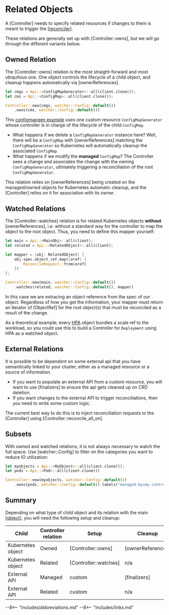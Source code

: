 
# Related Objects

A [Controller] needs to specify related resources if changes to them is meant to trigger the [[reconciler]].

These relations are generally set up with [Controller::owns], but we will go through the different variants below.

## Owned Relation

The [Controller::owns] relation is the most straight-forward and most ubiquitous one. One object controls the lifecycle of a child object, and cleanup happens automatically via [ownerReferences].

```rust
let cmgs = Api::<ConfigMapGenerator>::all(client.clone());
let cms = Api::<ConfigMap>::all(client.clone());

Controller::new(cmgs, watcher::Config::default())
    .owns(cms, watcher::Config::default())
```

This [configmapgen example](https://github.com/kube-rs/kube/blob/main/examples/configmapgen_controller.rs) uses one custom resource `ConfigMapGenerator` whose controller is in charge of the lifecycle of the child `ConfigMap`.

- What happens if we delete a `ConfigMapGenerator` instance here? Well, there will be a `ConfigMap` with [ownerReferences] matching the `ConfigMapGenerator` so Kubernetes will automatically cleanup the associated `ConfigMap`.
- What happens if we modify the **managed** `ConfigMap`? The Controller sees a change and associates the change with the owning `ConfigMapGenerator`, ultimately triggering a reconciliation of the root `ConfigMapGenerator`.

This relation relies on [ownerReferences] being created on the managed/owned objects for Kubernetes automatic cleanup, and the [Controller] relies on it for association with its owner.

## Watched Relations

The [Controller::watches] relation is for related Kubernetes objects **without** [ownerReferences], i.e. without a standard way for the controller to map the object to the root object. Thus, you need to define this mapper yourself:

```rust
let main = Api::<MainObj>::all(client);
let related = Api::<RelatedObject>::all(client);

let mapper = |obj: RelatedObject| {
    obj.spec.object_ref.map(|oref| {
        ReconcileRequest::from(oref)
    })
};

Controller::new(main, watcher::Config::default())
    .watches(related, watcher::Config::default(), mapper)
```
<!-- TODO: ReconcileRequest::from sets reason to Unknow, needs a method to set reason, ReconcileReason -> controller::Reason -->

In this case we are extracing an object reference from the spec of our object. Regardless of how you get the information, your mapper must return an iterator of [ObjectRef] for the root object(s) that must be reconciled as a result of the change.

As a theoretical example; every [HPA](https://kubernetes.io/docs/tasks/run-application/horizontal-pod-autoscale/) object bundles a scale ref to the workload, so you could use this to build a Controller for `Deployment` using HPA as a watched object.

## External Relations

It is possible to be dependent on some external api that you have semantically linked to your cluster, either as a managed resource or a source of information.

- If you want to populate an external API from a custom resource, you will want to use [finalizers] to ensure the api gets cleaned up on CRD deletion.
- If you want changes to the external API to trigger reconciliations, then you need to write some custom logic.

The current best way to do this is to inject reconciliation requests to the [Controller] using [Controller::reconcile_all_on].

<!-- TODO: maybe open an issue for Controller::external / suggest a way to call reconcile manually? -->

## Subsets

With owned and watched relations, it is not always necessary to watch the full space. Use [watcher::Config] to filter on the categories you want to reduce IO utilization:

```rust
let myobjects = Api::<MyObject>::all(client.clone());
let pods = Api::<Pod>::all(client.clone())

Controller::new(myobjects, watcher::Config::default())
    .owns(pods, watcher::Config::default().labels("managed-by=my-controller"))
```

## Summary

Depending on what type of child object and its relation with the main [[object]], you will need the following setup and cleanup:

| Child              | Controller relation  | Setup                  |  Cleanup          |
| ------------------ | -------------------- | ---------------------- | ----------------- |
| Kubernetes object  | Owned                | [Controller::owns]     | [ownerReferences] |
| Kubernetes object  | Related              | [Controller::watches]  | n/a               |
| External API       | Managed              | custom                 | [finalizers]      |
| External API       | Related              | custom                 | n/a               |

--8<-- "includes/abbreviations.md"
--8<-- "includes/links.md"

[//begin]: # "Autogenerated link references for markdown compatibility"
[reconciler]: reconciler "The Reconciler"
[object]: object "The Object"
[//end]: # "Autogenerated link references"
